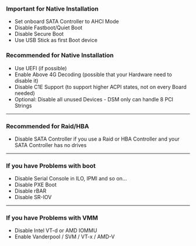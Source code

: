 ### Important for Native Installation

  - Set onboard SATA Controller to AHCI Mode
  - Disable Fastboot/Quiet Boot
  - Disable Secure Boot
  - Use USB Stick as first Boot device

### Recommended for Native Installation

  - Use UEFI (if possible)
  - Enable Above 4G Decoding (possible that your Hardware need to disable it)
  - Disable C1E Support (to support higher ACPI states, not on every Board needed)
  - Optional: Disable all unused Devices - DSM only can handle 8 PCI Strings

---

### Recommended for Raid/HBA

  - Disable SATA Controller if you use a Raid or HBA Controller and your SATA Controller has no drives

---

### If you have Problems with boot

  - Disable Serial Console in ILO, IPMI and so on...
  - Disable PXE Boot
  - Disable rBAR
  - Disable SR-IOV

---

### If you have Problems with VMM

  - Disable Intel VT-d or AMD IOMMU
  - Enable Vanderpool / SVM / VT-x / AMD-V